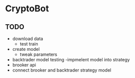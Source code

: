 # CryptoBot

## TODO
- download data
    - test train
- create model
    - tweak parameters
- backtrader model testing
    -impmelent model into strategy
- brooker api
- connect brooker and backtrader strategy model
